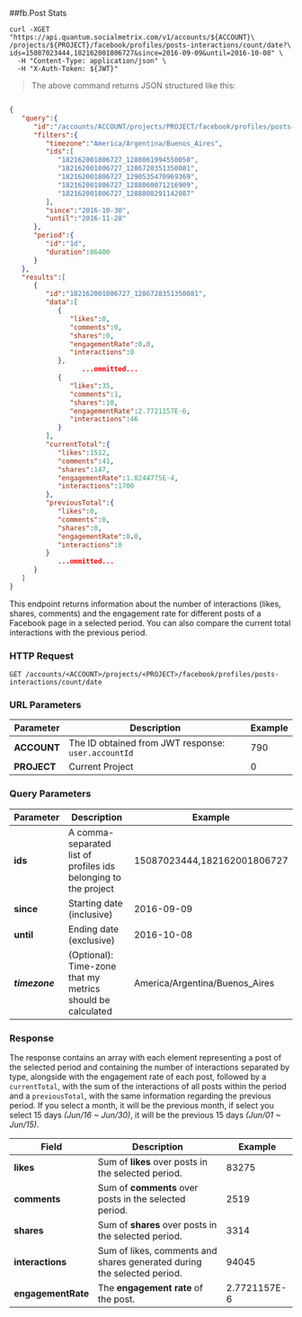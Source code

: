 ##fb.Post Stats
```shell
curl -XGET "https://api.quantum.socialmetrix.com/v1/accounts/${ACCOUNT}\
/projects/${PROJECT}/facebook/profiles/posts-interactions/count/date?\
ids=15087023444,182162001806727&since=2016-09-09&until=2016-10-08" \
  -H "Content-Type: application/json" \
  -H "X-Auth-Token: ${JWT}"
```

> The above command returns JSON structured like this:

```json

{  
   "query":{  
      "id":"/accounts/ACCOUNT/projects/PROJECT/facebook/profiles/posts-interactions/count/date",
      "filters":{  
         "timezone":"America/Argentina/Buenos_Aires",
         "ids":[  
            "182162001806727_1288061994550050",
            "182162001806727_1286728351350081",
            "182162001806727_1290535470969369",
            "182162001806727_1288060071216909",
            "182162001806727_1288808291142087"
         ],
         "since":"2016-10-30",
         "until":"2016-11-28"
      },
      "period":{  
         "id":"1d",
         "duration":86400
      }
   },
   "results":[  
      {  
         "id":"182162001806727_1286728351350081",
         "data":[  
            {  
               "likes":0,
               "comments":0,
               "shares":0,
               "engagementRate":0.0,
               "interactions":0
            },
                  ...ommitted...
            {  
               "likes":35,
               "comments":1,
               "shares":10,
               "engagementRate":2.7721157E-6,
               "interactions":46
            }
         ],
         "currentTotal":{  
            "likes":1512,
            "comments":41,
            "shares":147,
            "engagementRate":1.0244775E-4,
            "interactions":1700
         },
         "previousTotal":{  
            "likes":0,
            "comments":0,
            "shares":0,
            "engagementRate":0.0,
            "interactions":0
         }      
            ...ommitted...
      }
   ]
}
```

This endpoint returns information about the number of interactions (likes, shares, comments) and the engagement rate for different posts of a Facebook page in a selected period. You can also compare the current total interactions with the previous period. 

### HTTP Request

`GET /accounts/<ACCOUNT>/projects/<PROJECT>/facebook/profiles/posts-interactions/count/date`

### URL Parameters

Parameter | Description | Example
--------- | ----------- | -----------
**ACCOUNT** | The ID obtained from JWT response: `user.accountId` | 790
**PROJECT** | Current Project | 0

### Query Parameters

Parameter | Description | Example
--------- | ----------- | -----------
**ids** | A comma-separated list of profiles ids belonging to the project | 15087023444,182162001806727
**since** | Starting date (inclusive) | 2016-09-09
**until** | Ending date (exclusive) | 2016-10-08
***timezone*** | (Optional): Time-zone that my metrics should be calculated | America/Argentina/Buenos_Aires

### Response

The response contains an array with each element representing a post of the selected period and containing the number of interactions separated by type, alongside with the engagement rate of each post, followed by a `currentTotal`, with the sum of the interactions of all posts within the period and a `previousTotal`, with the same information regarding the previous period. If you select a month, it will be the previous month, if select you select 15 days *(Jun/16 ~ Jun/30)*, it will be the previous 15 days *(Jun/01 ~ Jun/15)*. 

Field | Description | Example
--------- | ----------- | -----------
**likes** | Sum of **likes** over posts in the selected period. | 83275
**comments** | Sum of **comments** over posts in the selected period. | 2519
**shares** | Sum of **shares** over posts in the selected period. | 3314
**interactions** | Sum of likes, comments and shares generated during the selected period. | 94045
**engagementRate** | The **engagement rate** of the post. | 2.7721157E-6



